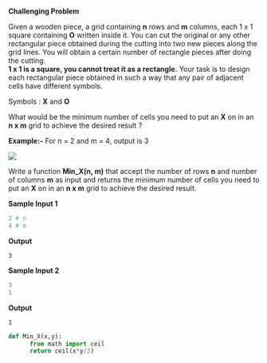 # 

**Challenging Problem**  
  
Given a wooden piece, a grid containing  **n**  rows and  **m**  columns, each 1 x 1 square containing  **O**  written inside it. You can cut the original or any other rectangular piece obtained during the cutting into two new pieces along the grid lines. You will obtain a certain number of rectangle pieces after doing the cutting.  
**1 x 1 is a square, you cannot treat it as a rectangle.** 
Your task is to design each rectangular piece obtained in such a way that any pair of adjacent cells have different symbols.  
  
Symbols :  **X**  and  **O**

  
What would be the minimum number of cells you need to put an  **X**  on in an  **n x m**  grid to achieve the desired result ?

**Example:-**  For n = 2 and m = 4, output is 3

![](https://backend.seek.onlinedegree.iitm.ac.in/23t2_cs2002/assets/img/w1lc7.png)

Write a function  **Min_X(n, m)**  that accept the number of rows  **n**  and number of columns  **m**  as input and returns the minimum number of cells you need to put an  **X**  on in an  **n x m**  grid to achieve the desired result.

**Sample Input 1**

```python
2 # n 
4 # m
```

**Output**

```
3
```

**Sample Input 2**

```python
3
1
```

**Output**

```
1
```

```python
def Min_X(x,y):
      from math import ceil
      return ceil(x*y/3)
```
